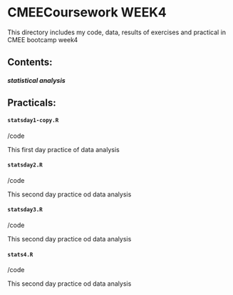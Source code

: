 CMEECoursework WEEK4
==
This directory includes my code, data, results of exercises and practical in CMEE bootcamp week4


## Contents:

##### statistical analysis


## Practicals:

#### `statsday1-copy.R`
/code 

This first day practice of data analysis



#### `statsday2.R`
/code

This second day practice od data analysis

#### `statsday3.R`
/code

This second day practice od data analysis

#### `stats4.R`
/code

This second day practice od data analysis

